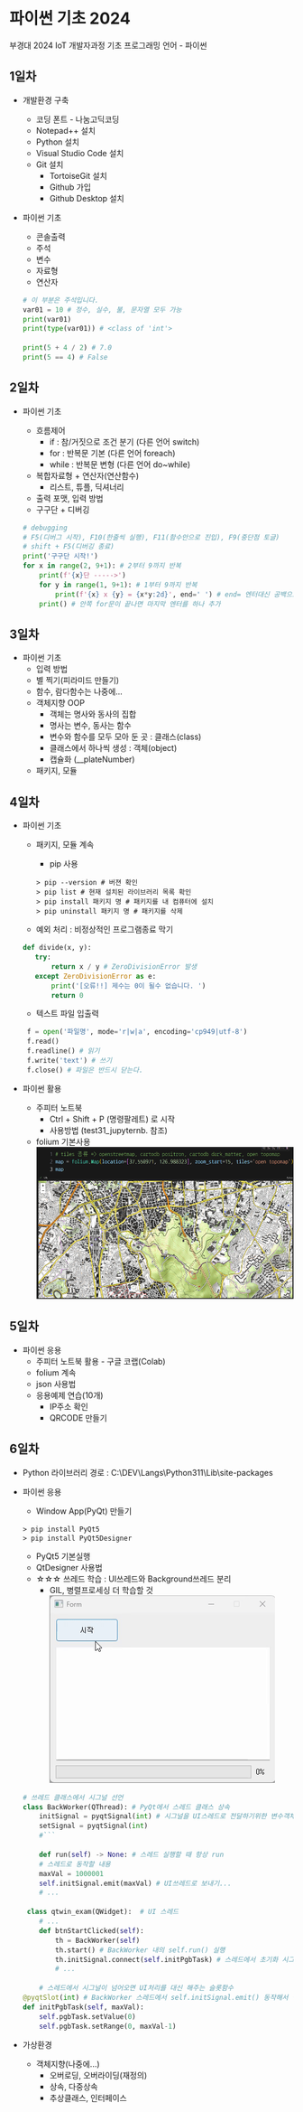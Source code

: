 # 파이썬 기초 2024
부경대 2024 IoT 개발자과정 기초 프로그래밍 언어 - 파이썬

## 1일차
- 개발환경 구축 
    - 코딩 폰트 - 나눔고딕코딩 
    - Notepad++ 설치 
    - Python 설치
    - Visual Studio Code 설치
    - Git 설치
        - TortoiseGit 설치
        - Github 가입
        - Github Desktop 설치

- 파이썬 기초 
    - 콘솔출력
    - 주석        
    - 변수
    - 자료형
    - 연산자

    ```python
    # 이 부분은 주석입니다. 
    var01 = 10 # 정수, 실수, 불, 문자열 모두 가능
    print(var01) 
    print(type(var01)) # <class of 'int'>

    print(5 + 4 / 2) # 7.0
    print(5 == 4) # False

    ```

## 2일차
- 파이썬 기초
    - 흐름제어
        - if : 참/거짓으로 조건 분기 (다른 언어 switch)
        - for : 반복문 기본 (다른 언어 foreach)
        - while : 반복문 변형 (다른 언어 do~while)
    - 복합자료형 + 연산자(연산함수)
        - 리스트, 튜플, 딕셔너리 
    - 출력 포맷, 입력 방법 
    - 구구단 + 디버깅 

    ```python
    # debugging
    # F5(디버그 시작), F10(한줄씩 실행), F11(함수안으로 진입), F9(중단점 토글)
    # shift + F5(디버깅 종료)
    print('구구단 시작!')
    for x in range(2, 9+1): # 2부터 9까지 반복
        print(f'{x}단 ----->')
        for y in range(1, 9+1): # 1부터 9까지 반복 
            print(f'{x} x {y} = {x*y:2d}', end=' ') # end= 엔터대신 공백으로 변경 
        print() # 안쪽 for문이 끝나면 마지막 엔터를 하나 추가
    ```

## 3일차 
- 파이썬 기초
    - 입력 방법
    - 별 찍기(피라미드 만들기)
    - 함수, 람다함수는 나중에...
    - 객체지향 OOP
        - 객체는 명사와 동사의 집합 
        - 명사는 변수, 동사는 함수
        - 변수와 함수를 모두 모아 둔 곳 : 클래스(class)
        - 클래스에서 하나씩 생성 : 객체(object)
        - 캡슐화 (__plateNumber)
    - 패키지, 모듈
    
## 4일차 
- 파이썬 기초
     - 패키지, 모듈 계속
        - pip 사용

        ```shell
        > pip --version # 버젼 확인
        > pip list # 현재 설치된 라이브러리 목록 확인 
        > pip install 패키지 명 # 패키지를 내 컴퓨터에 설치
        > pip uninstall 패키지 명 # 패키지를 삭제
        ```
     - 예외 처리 : 비정상적인 프로그램종료 막기

     ```python
    def divide(x, y):
        try:
            return x / y # ZeroDivisionError 발생
        except ZeroDivisionError as e:
            print('[오류!!] 제수는 0이 될수 없습니다. ')
            return 0
     ```
     - 텍스트 파일 입출력

    ```python
     f = open('파일명', mode='r|w|a', encoding='cp949|utf-8')
     f.read()
     f.readline() # 읽기 
     f.write('text') # 쓰기 
     f.close() # 파일은 반드시 닫는다.
    ```
- 파이썬 활용 
    - 주피터 노트북
        - Ctrl + Shift + P (명령팔레트) 로 시작 
        - 사용방법 (test31_jupyternb. 참조)
    - folium 기본사용 
    ![folium사용법](https://raw.githubusercontent.com/kimdongju1/basic-python-2024/main/images/python_001.png)
    


## 5일차
- 파이썬 응용
    - 주피터 노트북 활용 - 구글 코랩(Colab)
    - folium 계속
    - json 사용법
    - 응용예제 연습(10개)
        - IP주소 확인 
        - QRCODE 만들기

## 6일차
- Python 라이브러리 경로 : C:\DEV\Langs\Python311\Lib\site-packages
- 파이썬 응용 
    - Window App(PyQt) 만들기 

    ```shell
    > pip install PyQt5 
    > pip install PyQt5Designer
    ```

    - PyQt5 기본실행
    - QtDesigner 사용법
    - ☆☆☆ 쓰레드 학습 : UI쓰레드와 Background쓰레드 분리 
        - GIL, 병렬프로세싱 더 학습할 것 
    ![쓰레드예제](https://raw.githubusercontent.com/kimdongju1/basic-python-2024/main/images/python_003.gif)

    ```python
    # 쓰레드 클래스에서 시그널 선언
    class BackWorker(QThread): # PyQt에서 스레드 클래스 상속 
        initSignal = pyqtSignal(int) # 시그널을 UI스레드로 전달하기위한 변수객체
        setSignal = pyqtSignal(int)
        #```

        def run(self) -> None: # 스레드 실행할 때 항상 run
        # 스레드로 동작할 내용
        maxVal = 1000001
        self.initSignal.emit(maxVal) # UI쓰레드로 보내기...
        # ...
     
     class qtwin_exam(QWidget):  # UI 스레드
        # ...
        def btnStartClicked(self):
            th = BackWorker(self)
            th.start() # BackWorker 내의 self.run() 실행
            th.initSignal.connect(self.initPgbTask) # 스레드에서 초기화 시그널이 오면 initPgbTask 슬롯함수가 대신 처리
            # ...    

        # 스레드에서 시그널이 넘어오면 UI처리를 대신 해주는 슬롯함수
    @pyqtSlot(int) # BackWorker 스레드에서 self.initSignal.emit() 동작해서 실행
    def initPgbTask(self, maxVal):
        self.pgbTask.setValue(0)
        self.pgbTask.setRange(0, maxVal-1)
    
    ``` 
- 가상환경 

    - 객체지향(나중에...)
        - 오버로딩, 오버라이딩(재정의)
        - 상속, 다중상속
        - 추상클래스, 인터페이스
